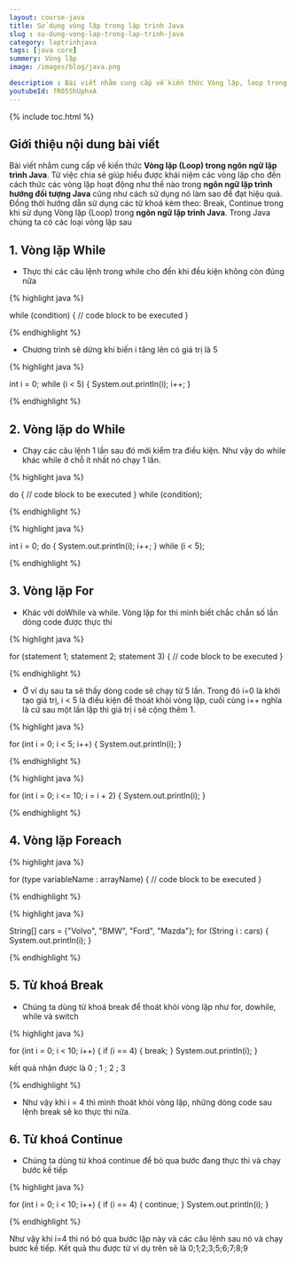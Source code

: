 ```yaml
---
layout: course-java
title: Sử dụng vòng lặp trong lập trình Java
slug : su-dung-vong-lap-trong-lap-trinh-java
category: laptrinhjava
tags: [java core]
summery: Vòng lặp  
image: /images/blog/java.png

description : Bài viết nhằm cung cấp về kiến thức Vòng lặp, loop trong ngôn ngữ lập trình Java. Từ việc chia sẻ giúp hiểu được khái niệm các vòng lặp cho đến cách thức các vòng lặp hoạt động như thế nào trong ngôn ngữ lập trình hướng đối tượng Java cũng như cách sử dụng nó làm sao để đạt hiệu quả. Cụ thể có các vòng lặp While, do While, For, Foreach. Đồng thời hướng dẫn sử dụng các từ khoá kèm theo Break, Continue trong khi sử dụng Vòng lặp trong ngôn ngữ lập trình Java.
youtubeId: fR05ShUphxA
---
```


{% include toc.html %}

## **Giới thiệu nội dung bài viết**

Bài viết nhằm cung cấp về kiến thức <b>Vòng lặp (Loop) trong ngôn ngữ lập trình Java</b>. Từ việc chia sẻ giúp hiểu được khái niệm các vòng lặp cho đến cách thức các vòng lặp hoạt động như thế nào trong <b>ngôn ngữ lập trình hướng đối tượng Java</b> cũng như cách sử dụng nó làm sao để đạt hiệu quả. Đồng thời hướng dẫn sử dụng các từ khoá kèm theo: Break, Continue trong khi sử dụng Vòng lặp (Loop) trong <b>ngôn ngữ lập trình Java</b>. Trong Java chúng ta có các loại vòng lặp sau

## **1. Vòng lặp While**

- Thực thi các câu lệnh trong while cho đến khi đều kiện không còn đúng nữa 

{% highlight java  %}

while (condition) {
  // code block to be executed
}

{% endhighlight %}

- Chương trình sẽ dừng khi biến i tăng lên có giá trị là 5

{% highlight java  %}

int i = 0;
while (i < 5) {
  System.out.println(i);
  i++;
}


{% endhighlight %}

## **2. Vòng lặp do While**

- Chạy các câu lệnh 1 lần sau đó mới kiểm tra điều kiện. Như vậy do while khác while ở chỗ ít nhất nó chạy 1 lần.

{% highlight java  %}

do {
  // code block to be executed
}
while (condition);

{% endhighlight %}

{% highlight java  %}

int i = 0;
do {
  System.out.println(i);
  i++;
}
while (i < 5);

{% endhighlight %}

## **3. Vòng lặp For**

- Khác với doWhile và while. Vòng lặp for thì mình biết chắc chắn số lần dòng code được thực thi

{% highlight java  %}

for (statement 1; statement 2; statement 3) {
  // code block to be executed
 }

{% endhighlight %}

- Ở ví dụ sau ta sẽ thấy dòng code sẽ chạy từ 5 lần. Trong đó i=0 là khởi tạo giá trị, i < 5 là điều kiện để thoát khỏi vòng lặp, cuối cùng i++ nghĩa là cứ sau một lần lặp thì giá trị i sẽ cộng thêm 1.

{% highlight java  %}

for (int i = 0; i < 5; i++) {
  System.out.println(i);
}

{% endhighlight %}

{% highlight java  %}

for (int i = 0; i <= 10; i = i + 2) {
  System.out.println(i);
}

{% endhighlight %}


## **4. Vòng lặp Foreach**

{% highlight java  %}

for (type variableName : arrayName) {
  // code block to be executed
}

{% endhighlight %}

{% highlight java  %}

String[] cars = {"Volvo", "BMW", "Ford", "Mazda"};
for (String i : cars) {
  System.out.println(i);
}

{% endhighlight %}


## **5. Từ khoá Break**

- Chúng ta dùng từ khoá break để thoát khỏi vòng lặp như for, dowhile, while và switch


{% highlight java  %}

for (int i = 0; i < 10; i++) {
  if (i == 4) {
    break;
  }
  System.out.println(i);
}

kết quả nhận được là 0 ; 1 ; 2 ; 3

{% endhighlight %}

- Như vậy khi i = 4 thì mình thoát khỏi vòng lặp, những dòng code sau lệnh break sẽ ko thực thi nữa.

## **6. Từ khoá Continue**

- Chúng ta dùng từ khoá continue để bỏ qua bước đang thực thi và chạy bước kế tiếp

{% highlight java  %}

for (int i = 0; i < 10; i++) {
  if (i == 4) {
    continue;
  }
  System.out.println(i);
}

{% endhighlight %}

Như vậy khi i=4 thì nó bỏ qua bước lặp này và các câu lệnh sau nó và chạy bươc kế tiếp. Kết quả thu được từ ví dụ trên sẽ là 0;1;2;3;5;6;7;8;9











